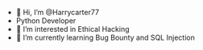- 👋 Hi, I’m @Harrycarter77
- Python Developer
- 👀 I’m interested in Ethical Hacking
- 🌱 I’m currently learning Bug Bounty and SQL Injection

<!---
Harrycarter77/Harrycarter77 is a ✨ special ✨ repository because its `README.md` (this file) appears on your GitHub profile.
You can click the Preview link to take a look at your changes.
--->
